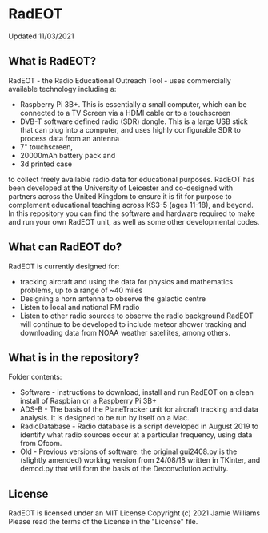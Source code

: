 # RadEOT

Updated 11/03/2021

## What is RadEOT?
RadEOT - the Radio Educational Outreach Tool - uses commercially available technology including a: 
- Raspberry Pi 3B+. This is essentially a small computer, which can be connected to a TV Screen via a HDMI cable or to a touchscreen
- DVB-T software defined radio (SDR) dongle. This is a large USB stick that can plug into a computer, and uses highly configurable SDR to process data from an antenna
- 7" touchscreen, 
- 20000mAh battery pack and
- 3d printed case

to collect freely available radio data for educational purposes. RadEOT has been developed at the University of Leicester and co-designed with partners across the United Kingdom to ensure it is fit for purpose to complement educational teaching across KS3-5 (ages 11-18), and beyond. In this repository you can find the software and hardware required to make and run your own RadEOT unit, as well as some other developmental codes. 

## What can RadEOT do?
RadEOT is currently designed for:
- tracking aircraft and using the data for physics and mathematics problems, up to a range of ~40 miles
- Designing a horn antenna to observe the galactic centre
- Listen to local and national FM radio
- Listen to other radio sources to observe the radio background
RadEOT will continue to be developed to include meteor shower tracking and downloading data from NOAA weather satellites, among others.

## What is in the repository?
Folder contents:
- Software - instructions to download, install and run RadEOT on a clean install of Raspbian on a Raspberry Pi 3B+
- ADS-B - The basis of the PlaneTracker unit for aircraft tracking and data analysis. It is designed to be run by itself on a Mac.
- RadioDatabase - Radio database is a script developed in August 2019 to identify what radio sources occur at a particular frequency, using data from Ofcom. 
- Old - Previous versions of software: the original gui2408.py is the (slightly amended) working version from 24/08/18 written in TKinter, and demod.py that will form the basis of the Deconvolution activity.

## License
RadEOT is licensed under an MIT License Copyright (c) 2021 Jamie Williams
Please read the terms of the License in the "License" file.
